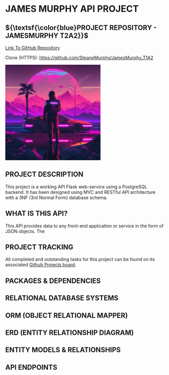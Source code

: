 # JAMES MURPHY API PROJECT

## ${\textsf{\color{blue}PROJECT REPOSITORY - JAMESMURPHY T2A2}}$

[Link To GitHub Repository](https://github.com/SteaneMurphy/JamesMurphy_T1A2)

Clone (HTTPS): https://github.com/SteaneMurphy/JamesMurphy_T1A2

![image](/docs/ProfileImage.jpg)

## PROJECT DESCRIPTION

This project is a working API Flask web-service using a PostgreSQL backend. It has been designed using MVC and RESTful API architecture with a 3NF (3rd Normal Form) database schema.

## WHAT IS THIS API?

This API provides data to any front-end application or service in the form of JSON objects. The 

## PROJECT TRACKING

All completed and outstanding tasks for this project can be found on its associated [Github Projects board](https://github.com/users/SteaneMurphy/projects/2/views/1).

## PACKAGES & DEPENDENCIES

## RELATIONAL DATABASE SYSTEMS

## ORM (OBJECT RELATIONAL MAPPER)

## ERD (ENTITY RELATIONSHIP DIAGRAM)

## ENTITY MODELS & RELATIONSHIPS

## API ENDPOINTS